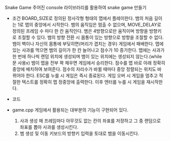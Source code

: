 Snake Game
주어진 console 라이브러리를 활용하여 snake game 만들기

- 조건
BOARD_SIZE로 정의된 정사각형 형태의 맵에서 플레이한다.
뱀의 처음 길이는 1로 맵의 중앙에서 시작한다.
뱀의 움직임은 멈출 수 없으며, MOVE_DELAY로 정의된 프레임 수 마다 한 칸 움직인다.
뱀은 4방향으로만 움직이며 방향을 방향키로 조절할 수 있다.
뱀의 방향 전환 시 몸통이 있는 방향으로 방향을 조절할 수 없다.
뱀이 벽이나 자신의 몸통에 부딪히면(머리가 겹치는 경우) 게임에서 패배한다.
맵에 있는 사과를 먹으면 뱀의 길이가 한 칸 늘어나고 점수가 10 증가한다.
맵에는 사과가 한 번에 하나씩 랜덤 위치에 생성되며 뱀이 있는 위치에는 생성되지 않는다.(while문 사용x)
뱀이 맵을 전부 꽉 채우면 게임에서 승리한다.
점수를 맵 바로 아래 정확히 중앙에 배치하여 보여준다. 점수의 자리수가 바뀔 때마다 중앙 정렬되는 위치도 바뀌어야 한다.
ESC를 누를 시 게임은 즉시 종료된다.
게임 오버 시 게임을 멈추고 적절한 텍스트를 정확히 맵 정중앙에 출력한다. 이후 엔터를 누를 시 게임을 재시작한다.


- 코드
- game.cpp
  게임에서 활용되는 대부분의 기능이 구현되어 있다.
  1. 사과 생성
    매 프레임마다 아무것도 없는 칸의 좌표를 저장하고 그 중 랜덤으로 좌표를 뽑아 사과를 생성시킨다.
  2. 뱀 생성 및 이동
    키보드의 방향키 입력을 토대로 뱀을 이동시킨다.
    


